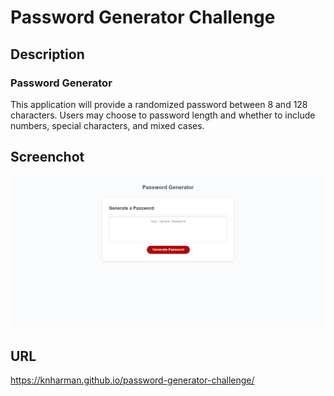 # Password Generator Challenge
## Description
### Password Generator
This application will provide a randomized password between 8 and 128 characters. Users may choose to password length and whether to include numbers, special characters, and mixed cases. 

## Screenchot
![Screenshot](./assets/images/screenshot.png)

## URL
https://knharman.github.io/password-generator-challenge/ 
